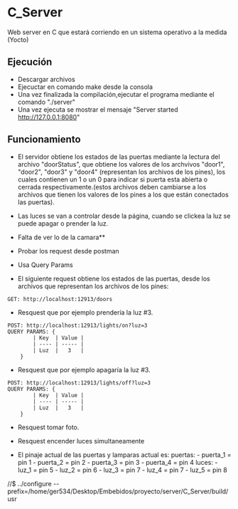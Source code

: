 # C_Server
Web server en C que estará corriendo en un sistema operativo a la medida (Yocto)

## Ejecución
* Descargar archivos
* Ejecuctar en comando make desde la consola
* Una vez finalizada la compilación,ejecutar el programa mediante el comando "./server"
* Una vez ejecuta se mostrar el mensaje "Server started http://127.0.0.1:8080"


## Funcionamiento
* El servidor obtiene los estados de las puertas mediante la lectura del archivo "doorStatus", que obtiene los valores de los archvivos  "door1", "door2", "door3" y "door4" (representan los archivos de los pines), los cuales 
contienen un 1 o un 0 para indicar si puerta esta abierta o cerrada respectivamente.(estos archivos deben cambiarse a los archivos 
que tienen los valores de los pines a los que están conectados las puertas).

* Las luces se van a controlar desde la página, cuando se clickea la luz se puede apagar o prender la luz.

* Falta de ver lo de la camara**

* Probar los request desde postman 

* Usa Query Params

* El siguiente request obtiene los estados de las puertas, desde los archivos que representan los archivos de los pines:

```
GET: http://localhost:12913/doors
```

* Resquest que por ejemplo prendería la luz #3.
```
POST: http://localhost:12913/lights/on?luz=3
QUERY PARAMS: {
		| Key  | Value |
		| ---- | ----- |
		| Luz  |   3   |
	}
```

* Resquest que por ejemplo apagaría la luz #3.
```
POST: http://localhost:12913/lights/off?luz=3
QUERY PARAMS: {
		| Key  | Value |
		| ---- | ----- |
		| Luz  |   3   |
	}
```

* Resquest tomar foto.

* Resquest encender luces simultaneamente

* El pinaje actual de las puertas y lamparas actual es:
	puertas:
		- puerta_1 = pin 1
		- puerta_2 = pin 2
		- puerta_3 = pin 3
		- puerta_4 = pin 4
	luces:
		- luz_1 = pin 5
		- luz_2 = pin 6
		- luz_3 = pin 7
		- luz_4 = pin 7
		- luz_5 = pin 8


//$ ../configure --prefix=/home/ger534/Desktop/Embebidos/proyecto/server/C_Server/build/usr